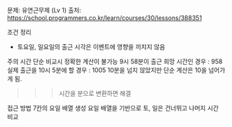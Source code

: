 문제: 유연근무제 (Lv 1)
출처: https://school.programmers.co.kr/learn/courses/30/lessons/388351

조건 정리
- 토요일, 일요일의 출근 시각은 이벤트에 영향을 끼치지 않음

주의
시간 단순 비교시 정확한 계산이 불가능
9시 58분이 출근 희망 시간인 경우 : 958
실제 출근을 10시 5분에 할 경우 : 1005
10분을 넘지 않았지만 단순 계산은 10을 넘어가게 됨.

>>> 시간을 분으로 변환하면 해결


접근 방법
7칸의 요일 배열 생성
요일 배열을 기반으로 토, 일은 건너뛰고 나머지 시간 비교